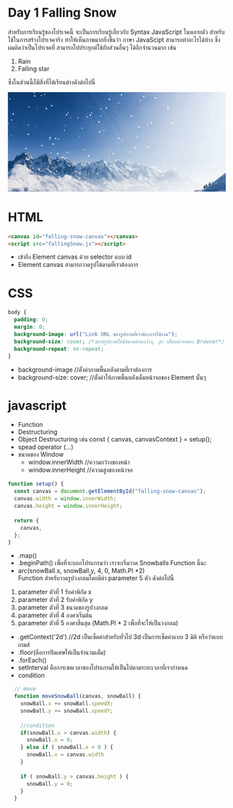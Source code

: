 # Day 1 Falling Snow

สำหรับการเรียนรู้ของโปรเจคนี้ จะเป็นการเรียนรู้เกี่ยวกับ Syntax JavaScript ในหลายตัว สำหรับใช้ในการสร้างโปรเจคจริง ทำให้เห็นภาพมากยิ่งขึ้นว่า ภาษา JavaScipt สามารถทำอะไรได้บ้าง ซึ่งผมคิดว่าเป็นโปรเจคที่ สามารถไปประยุกต์ใช้กับส่วนอื่นๆ ได้อีกจำนวนมาก เช่น

1. Rain
2. Falling star

ซึ่งในส่วนนี้ก็มีสิ่งที่ได้เรียนต่างดังต่อไปนี้

![Failing the snow](Picture/1.FailingTheSnow.png)

# HTML

```html
<canvas id="falling-snow-canvas"></canvas>
<script src="fallingSnow.js"></script>
```

- เข้าถึง Element canvas ด้วย selector แบบ id
- Element canvas สามารถวาดรูปได้ตามที่เราต้องการ

# CSS

```css
body {
  padding: 0;
  margin: 0;
  background-image: url("Link URL ของรูปภาพที่เราต้องการใช้งาน");
  background-size: cover; /*ขยายรูปภาพให้มีขนาดด้านกว้าง, สูง เต็มหน้าจอของ Browser*/
  background-repeat: no-repeat;
}
```

- background-image //ตั้งค่าภาพพื้นหลังตามที่เราต้องการ
- background-size: cover; //ตั้งค่าให้ภาพพื้นหลังเต็มหน้าจอของ Element นั้นๆ

# javascript

- Function
- Destructuring
- Object Destructuring เช่น const { canvas, canvasContext } = setup();
- spead operator (...)
- ขนาดของ Window
  - window.innerWidth //ความกว้างของหน้า
  - window.innerHeight //ความสูงของหน้าจอ

```js
function setup() {
  const canvas = document.getElementById("falling-snow-canvas");
  canvas.width = window.innerWidth;
  canvas.height = window.innerHeight;

  return {
    canvas,
  };
}
```

- .map()
- .beginPath() เพื่อที่จะบอกโปรแกรมว่า เราจะเริ่มวาด Snowballs Function นี้นะ
- arc(snowBall.x, snowBall.y, 4, 0, Math.PI \*2)  
  Function สำหรับวาดรูปวงกลมโดยมีค่า parameter 5 ตัว ดังต่อไปนี้

1. parameter ตัวที่ 1 รับค่าพิกัด x
2. parameter ตัวที่ 2 รับค่าพิกัด y
3. parameter ตัวที่ 3 ขนาดของรูปวงกลม
4. parameter ตัวที่ 4 องศาเริ่มต้น
5. parameter ตัวที่ 5 องศาสิ้นสุด (Math.PI \* 2 เพื่อที่จะให้เป็นวงกลม)

- .getContext('2d') //2d เป็นเซ็ตค่าสำหรับทั่วไป 3d เป็นการเซ็ตค่าแบบ 3 มิติ หรือว่าแบบเกมส์
- .floor(คือการปัดเศษให้เป็นจำนวนเต็ม)
- .forEach()
- setInterval คือการเซตเวลาของโปรแกรมให้เป็นไปตามระยะเวลาที่เรากำหนด
- condition

```javaScript
  // move
  function moveSnowBall(canvas, snowBall) {
    snowBall.x += snowBall.speedX;
    snowBall.y += snowBall.speedY;

    //condition
    if(snowBall.x > canvas.width) {
      snowBall.x = 0;
    } else if ( snowBall.x < 0 ) {
      snowBall.x = canvas.width
    }

    if ( snowBall.y > canvas.height ) {
      snowBall.y = 0;
    }
  }
```
